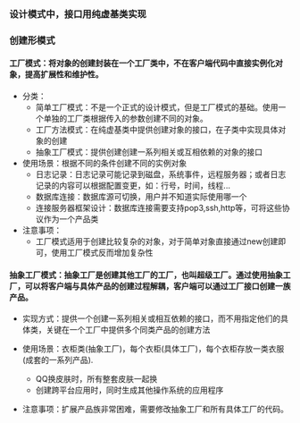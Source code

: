 ###  设计模式中，接口用纯虚基类实现

### 创建形模式 
#### 工厂模式：将对象的创建封装在一个工厂类中，不在客户端代码中直接实例化对象，提高扩展性和维护性。
- 分类：
	- 简单工厂模式：不是一个正式的设计模式，但是工厂模式的基础。使用一个单独的工厂类根据传入的参数创建不同的对象。
	- 工厂方法模式：在纯虚基类中提供创建对象的接口，在子类中实现具体对象的创建
	- 抽象工厂模式：提供创建创建一系列相关或互相依赖的对象的接口
- 使用场景：根据不同的条件创建不同的实例对象
	- 日志记录：日志记录可能记录到磁盘，系统事件，远程服务器；或者日志记录的内容可以根据配置变更，如：行号，时间，线程...
	- 数据库连接：数据库源可切换，用户并不知道实际使用哪一个
	- 连接服务器框架设计：数据库连接需要支持pop3,ssh,http等，可将这些协议作为一个产品类
-  注意事项：
	- 工厂模式适用于创建比较复杂的对象，对于简单对象直接通过new创建即可，使用工厂模式反而增加复杂性

#### 抽象工厂模式：抽象工厂是创建其他工厂的工厂，也叫超级工厂。通过使用抽象工厂，可以将客户端与具体产品的创建过程解耦，客户端可以通过工厂接口创建一族产品。
- 实现方式：提供一个创建一系列相关或相互依赖的接口，而不用指定他们的具体类，关键在一个工厂中提供多个同类产品的创建方法

- 使用场景：衣柜类(抽象工厂)，每个衣柜(具体工厂)，每个衣柜存放一类衣服(成套的一系列产品).
	- QQ换皮肤时，所有整套皮肤一起换
	- 创建跨平台应用时，同时生成其他操作系统的应用程序
- 注意事项：扩展产品族非常困难，需要修改抽象工厂和所有具体工厂的代码。

